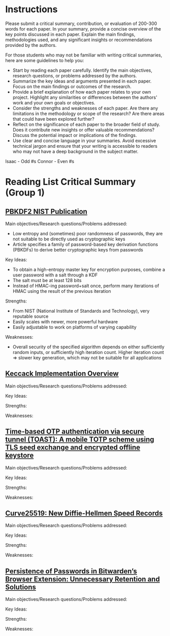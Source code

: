 # Instructions

Please submit a critical summary, contribution, or evaluation of 200-300 words for each paper. In your summary, provide a concise overview of the key points discussed in each paper. Explain the main findings, methodologies used, and any significant insights or recommendations provided by the authors.

For those students who may not be familiar with writing critical summaries, here are some guidelines to help you:

- Start by reading each paper carefully. Identify the main objectives, research questions, or problems addressed by the authors.
- Summarize the key ideas and arguments presented in each paper. Focus on the main findings or outcomes of the research.
- Provide a brief explanation of how each paper relates to your own project. Highlight any similarities or differences between the authors' work and your own goals or objectives.
- Consider the strengths and weaknesses of each paper. Are there any limitations in the methodology or scope of the research? Are there areas that could have been explored further?
- Reflect on the significance of each paper to the broader field of study. Does it contribute new insights or offer valuable recommendations? Discuss the potential impact or implications of the findings.
- Use clear and concise language in your summaries. Avoid excessive technical jargon and ensure that your writing is accessible to readers who may not have a deep background in the subject matter.

Isaac - Odd #s
Connor - Even #s

# Reading List Critical Summary (Group 1)

## [PBKDF2 NIST Publication](https://nvlpubs.nist.gov/nistpubs/Legacy/SP/nistspecialpublication800-132.pdf)

Main objectives/Research questions/Problems addressed:
- Low entropy and (sometimes) poor randomness of passwords, they are not suitable to be directly used as cryptographic keys
- Article specifies a family of password-based key derivation functions (PBKDFs) to derive better cryptographic keys from passwords

Key Ideas:
- To obtain a high-entropy master key for encryption purposes, combine a user password with a salt through a KDF
- The salt must be at least 128 bits
- Instead of HMAC-ing password+salt once, perform many iterations of HMAC using the result of the previous iteration

Strengths:
- From NIST (National Institute of Standards and Technology), very reputable source
- Easily scales with newer, more powerful hardware
- Easily adjustable to work on platforms of varying capability

Weaknesses:
- Overall security of the specified algorithm depends on either sufficiently random inputs, or sufficiently high iteration count. Higher iteration count => slower key generation, which may not be suitable for all applications

## [Keccack Implementation Overview](https://keccak.team/files/Keccak-implementation-3.2.pdf)

Main objectives/Research questions/Problems addressed:

Key Ideas:

Strengths:

Weaknesses:

## [Time-based OTP authentication via secure tunnel (TOAST): A mobile TOTP scheme using TLS seed exchange and encrypted offline keystore](https://ieeexplore.ieee.org/abstract/document/6920371)

Main objectives/Research questions/Problems addressed:

Key Ideas:

Strengths:

Weaknesses:

## [Curve25519: New Diffie-Hellmen Speed Records](https://link.springer.com/chapter/10.1007/11745853_14)

Main objectives/Research questions/Problems addressed:

Key Ideas:

Strengths:

Weaknesses:

## [Persistence of Passwords in Bitwarden’s Browser Extension: Unnecessary Retention and Solutions](https://passcert-project.github.io/publication/2022/rafael-prates-thesis/2022_IST_MSc_Thesis_RafaelPrates.pdf)

Main objectives/Research questions/Problems addressed:

Key Ideas:

Strengths:

Weaknesses:
